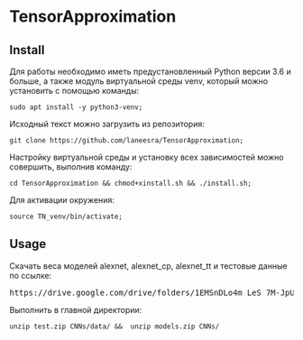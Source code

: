 # TensorApproximation
## Install
Для работы  необходимо  иметь  предустановленный  Python версии 3.6 и больше, а также модуль виртуальной среды venv, 
который можно установить с помощью команды:
<pre><code>sudo apt install -y python3-venv;</code></pre>
Исходный текст можно загрузить из репозитория:
<pre><code>git clone https://github.com/laneesra/TensorApproximation;</code></pre>
Настройку виртуальной  среды  и  установку всех  зависимостей можно совершить, выполнив команду:
<pre><code>cd TensorApproximation && chmod+xinstall.sh && ./install.sh;</code></pre>
Для активации окружения:
<pre><code>source TN_venv/bin/activate;</code></pre>
## Usage
Скачать веса моделей alexnet, alexnet_cp, alexnet_tt и тестовые данные по ссылке:
<pre>https://drive.google.com/drive/folders/1EMSnDLo4m_LeS_7M-JpURuptsmZvJyAY?usp=sharing</pre>
Выполнить в главной директории:
<pre><code>unzip test.zip CNNs/data/ &&  unzip models.zip CNNs/
</code></pre>

